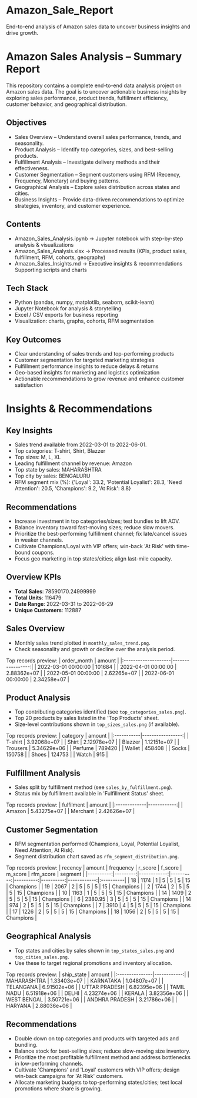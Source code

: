 # Amazon_Sale_Report
End-to-end analysis of Amazon sales data to uncover business insights and drive growth.

# Amazon Sales Analysis – Summary Report
This repository contains a complete end-to-end data analysis project on Amazon sales data.
The goal is to uncover actionable business insights by exploring sales performance, product trends, fulfillment efficiency, customer behavior, and geographical distribution.

## Objectives

- Sales Overview – Understand overall sales performance, trends, and seasonality.
- Product Analysis – Identify top categories, sizes, and best-selling products.
- Fulfillment Analysis – Investigate delivery methods and their effectiveness.
- Customer Segmentation – Segment customers using RFM (Recency, Frequency, Monetary) and buying patterns.
- Geographical Analysis – Explore sales distribution across states and cities.
- Business Insights – Provide data-driven recommendations to optimize strategies, inventory, and customer experience.

## Contents
- Amazon_Sales_Analysis.ipynb → Jupyter notebook with step-by-step analysis & visualizations
-  Amazon_Sales_Analysis.xlsx → Processed results (KPIs, product sales, fulfillment, RFM, cohorts, geography)
- Amazon_Sales_Insights.md → Executive insights & recommendations
Supporting scripts and charts

## Tech Stack
- Python (pandas, numpy, matplotlib, seaborn, scikit-learn)
- Jupyter Notebook for analysis & storytelling
- Excel / CSV exports for business reporting
- Visualization: charts, graphs, cohorts, RFM segmentation

## Key Outcomes
- Clear understanding of sales trends and top-performing products
- Customer segmentation for targeted marketing strategies
- Fulfillment performance insights to reduce delays & returns
- Geo-based insights for marketing and logistics optimization
- Actionable recommendations to grow revenue and enhance customer satisfaction

# Insights & Recommendations

## Key Insights
- Sales trend available from 2022-03-01 to 2022-06-01.
- Top categories: T-shirt, Shirt, Blazzer
- Top sizes: M, L, XL
- Leading fulfillment channel by revenue: Amazon
- Top state by sales: MAHARASHTRA
- Top city by sales: BENGALURU
- RFM segment mix (%): {'Loyal': 33.2, 'Potential Loyalist': 28.3, 'Need Attention': 20.5, 'Champions': 9.2, 'At Risk': 8.8}

## Recommendations
- Increase investment in top categories/sizes; test bundles to lift AOV.
- Balance inventory toward fast-moving sizes; reduce slow movers.
- Prioritize the best-performing fulfillment channel; fix late/cancel issues in weaker channels.
- Cultivate Champions/Loyal with VIP offers; win-back 'At Risk' with time-bound coupons.
- Focus geo marketing in top states/cities; align last-mile capacity.

## Overview KPIs
- **Total Sales**: 78590170.24999999
- **Total Units**: 116479
- **Date Range**: 2022-03-31 to 2022-06-29
- **Unique Customers**: 112887

## Sales Overview
- Monthly sales trend plotted in `monthly_sales_trend.png`.
- Check seasonality and growth or decline over the analysis period.

Top records preview:
| order_month         |           amount |
|:--------------------|-----------------:|
| 2022-03-01 00:00:00 | 101684           |
| 2022-04-01 00:00:00 |      2.88362e+07 |
| 2022-05-01 00:00:00 |      2.62265e+07 |
| 2022-06-01 00:00:00 |      2.34258e+07 |

## Product Analysis
- Top contributing categories identified (see `top_categories_sales.png`).
- Top 20 products by sales listed in the 'Top Products' sheet.
- Size-level contributions shown in `top_sizes_sales.png` (if available).

Top records preview:
| category   |           amount |
|:-----------|-----------------:|
| T-shirt    |      3.92068e+07 |
| Shirt      |      2.12978e+07 |
| Blazzer    |      1.12151e+07 |
| Trousers   |      5.34629e+06 |
| Perfume    | 789420           |
| Wallet     | 458408           |
| Socks      | 150758           |
| Shoes      | 124753           |
| Watch      |    915           |

## Fulfillment Analysis
- Sales split by fulfillment method (see `sales_by_fulfillment.png`).
- Status mix by fulfillment available in 'Fulfillment Status' sheet.

Top records preview:
| fulfilment   |      amount |
|:-------------|------------:|
| Amazon       | 5.43275e+07 |
| Merchant     | 2.42626e+07 |

## Customer Segmentation
- RFM segmentation performed (Champions, Loyal, Potential Loyalist, Need Attention, At Risk).
- Segment distribution chart saved as `rfm_segment_distribution.png`.

Top records preview:
|   recency |   amount |   frequency |   r_score |   f_score |   m_score |   rfm_score | segment   |
|----------:|---------:|------------:|----------:|----------:|----------:|------------:|:----------|
|        18 |  1174    |           1 |         5 |         5 |         5 |          15 | Champions |
|        19 |  2067    |           2 |         5 |         5 |         5 |          15 | Champions |
|         2 |  1744    |           2 |         5 |         5 |         5 |          15 | Champions |
|        10 |  1163    |           1 |         5 |         5 |         5 |          15 | Champions |
|        14 |  1409    |           2 |         5 |         5 |         5 |          15 | Champions |
|         6 |  2380.95 |           3 |         5 |         5 |         5 |          15 | Champions |
|        14 |   974    |           2 |         5 |         5 |         5 |          15 | Champions |
|         7 |  3910    |           4 |         5 |         5 |         5 |          15 | Champions |
|        17 |  1226    |           2 |         5 |         5 |         5 |          15 | Champions |
|        18 |  1056    |           2 |         5 |         5 |         5 |          15 | Champions |

## Geographical Analysis
- Top states and cities by sales shown in `top_states_sales.png` and `top_cities_sales.png`.
- Use these to target regional promotions and inventory allocation.

Top records preview:
| ship_state     |      amount |
|:---------------|------------:|
| MAHARASHTRA    | 1.33403e+07 |
| KARNATAKA      | 1.04807e+07 |
| TELANGANA      | 6.91502e+06 |
| UTTAR PRADESH  | 6.82395e+06 |
| TAMIL NADU     | 6.51918e+06 |
| DELHI          | 4.23274e+06 |
| KERALA         | 3.82356e+06 |
| WEST BENGAL    | 3.50721e+06 |
| ANDHRA PRADESH | 3.21786e+06 |
| HARYANA        | 2.88036e+06 |

## Recommendations 
- Double down on top categories and products with targeted ads and bundling.
- Balance stock for best-selling sizes; reduce slow-moving size inventory.
- Prioritize the most profitable fulfillment method and address bottlenecks in low-performing channels.
- Cultivate 'Champions' and 'Loyal' customers with VIP offers; design win-back campaigns for 'At Risk' customers.
- Allocate marketing budgets to top-performing states/cities; test local promotions where share is growing.

